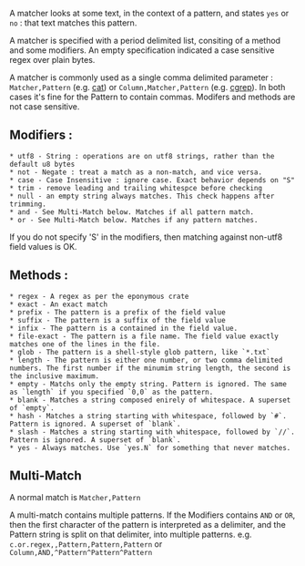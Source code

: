 A matcher looks at some text, in the context of a pattern, and states `yes` or `no` : that text matches this pattern.

A matcher is specified with a period delimited list, consiting of a method and some modifiers.
An empty specification indicated a case sensitive regex over plain bytes.

A matcher is commonly used as a single comma delimited parameter : `Matcher,Pattern` (e.g. [cat](cat.md)) or `Column,Matcher,Pattern` (e.g. [cgrep](cgrep.md)).
In both cases it's fine for the Pattern to contain commas. Modifers and methods are not case sensitive.

 ## Modifiers :
 
    * utf8 - String : operations are on utf8 strings, rather than the default u8 bytes
    * not - Negate : treat a match as a non-match, and vice versa.
    * case - Case Insensitive : ignore case. Exact behavior depends on "S"
    * trim - remove leading and trailing whitespce before checking
    * null - an empty string always matches. This check happens after trimming.
    * and - See Multi-Match below. Matches if all pattern match.
    * or - See Multi-Match below. Matches if any pattern matches.
    
If you do not specify 'S' in the modifiers, then matching against non-utf8 field values is OK. 
 

 ## Methods :
 
    * regex - A regex as per the eponymous crate
    * exact - An exact match
    * prefix - The pattern is a prefix of the field value
    * suffix - The pattern is a suffix of the field value
    * infix - The pattern is a contained in the field value.
    * file-exact - The pattern is a file name. The field value exactly matches one of the lines in the file.
    * glob - The pattern is a shell-style glob pattern, like `*.txt`
    * length - The pattern is either one number, or two comma delimited numbers. The first number if the minumim string length, the second is the inclusive maximum.
    * empty - Matchs only the empty string. Pattern is ignored. The same as `length` if you specified `0,0` as the pattern.
    * blank - Matches a string composed enirely of whitespace. A superset of `empty`.
    * hash - Matches a string starting with whitespace, followed by `#`. Pattern is ignored. A superset of `blank`.
    * slash - Matches a string starting with whitespace, followed by `//`. Pattern is ignored. A superset of `blank`.
    * yes - Always matches. Use `yes.N` for something that never matches.
    
## Multi-Match
A normal match is `Matcher,Pattern`

A multi-match contains multiple patterns. If the Modifiers contains `AND` or `OR`, then the first character of the pattern is interpreted as a delimiter, and the Pattern string is split on that delimiter, into multiple patterns. e.g.
`c.or.regex,,Pattern,Pattern,Pattern` or `Column,AND,^Pattern^Pattern^Pattern`

